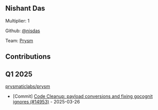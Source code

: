 
## Nishant Das
Multiplier: 1

Github: [@nisdas](https://github.com/nisdas)

Team: [Prysm](https://github.com/Prysmaticlabs/Prysm/pulls?q=author%3Anisdas)

## Contributions

## Q1 2025

[prysmaticlabs/prysm](https://github.com/prysmaticlabs/prysm)
* [Commit] [Code Cleanup: payload conversions and fixing gocognit ignores (#14953)](https://github.com/prysmaticlabs/prysm/commit/8345c271cc13dcd87f8e9fa7041de145db8c6831) - 2025-03-26
